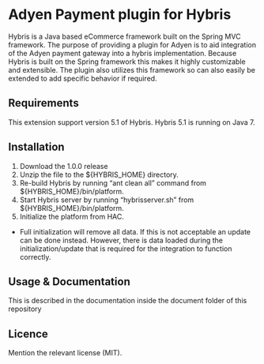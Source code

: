 # Adyen Payment plugin for Hybris
	
Hybris is a Java based eCommerce framework built on the Spring MVC framework. The purpose of providing a plugin for Adyen is to aid integration of the Adyen payment gateway into a hybris implementation. Because Hybris is built on the Spring framework this makes it highly customizable and extensible. The plugin also utilizes this framework so can also easily be extended to add specific behavior if required.

  
## Requirements
  
This extension support version 5.1 of Hybris.
Hybris 5.1 is running on Java 7.
  
## Installation
  
1. Download the 1.0.0 release
2. Unzip the file to the ${HYBRIS_HOME} directory.
3. Re-build Hybris by running “ant clean all” command from ${HYBRIS_HOME}/bin/platform.
4. Start Hybris server by running “hybrisserver.sh” from ${HYBRIS_HOME}/bin/platform.
5. Initialize the platform from HAC. 
  * Full initialization will remove all data. If this is not acceptable an update can be done instead. However, there is data loaded during the initialization/update that is required for the integration to function correctly.
  
## Usage & Documentation
  
This is described in the documentation inside the document folder of this repository
  
## Licence
  
Mention the relevant license (MIT).